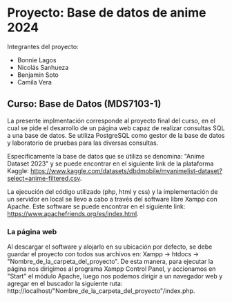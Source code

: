 # Proyecto: Base de datos de anime 2024

Integrantes del proyecto:
- Bonnie Lagos
- Nicolás Sanhueza
- Benjamín Soto
- Camila Vera

## Curso: Base de Datos (MDS7103-1)

La presente implmentación corresponde al proyecto final del curso, en el cual se pide el desarrollo de un página web capaz de realizar consultas SQL a una base de datos. Se utiliza PostgreSQL como gestor de la base de datos y laboratorio de pruebas para las diversas consultas. 

Específicamente la base de datos que se útiliza se denomina: "Anime Dataset 2023" y se puede encontrar en el siguiente link de la plataforma Kaggle: https://www.kaggle.com/datasets/dbdmobile/myanimelist-dataset?select=anime-filtered.csv.

La ejecución del código utilizado (php, html y css) y la implementación de un servidor en local se llevo a cabo a través del software libre Xampp con Apache. Este software se puede encontrar en el siguiente link: https://www.apachefriends.org/es/index.html.

### La página web

Al descargar el software y alojarlo en su ubicación por defecto, se debe guardar el proyecto con todos sus archivos en: Xampp -> htdocs -> "Nombre_de_la_carpeta_del_proyecto". De esta manera, para ejecutar la página nos dirigimos al programa Xampp Control Panel, 
y accionamos en "Start" el módulo Apache, luego nos podemos dirigir a un navegador web y agregar en el buscador la siguiente ruta: http://localhost/"Nombre_de_la_carpeta_del_proyecto"/index.php.
